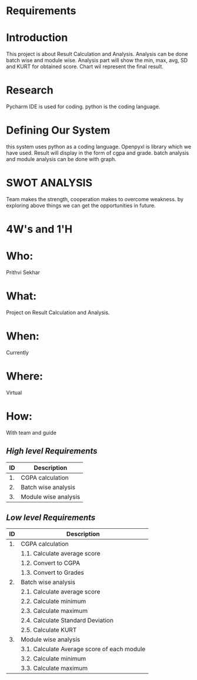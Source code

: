 # Requirements
# Introduction 
   This project is about Result Calculation and Analysis. Analysis can be done batch wise and module wise. Analysis part will show the min, max, avg, SD and KURT for obtained score. Chart wil represent the final result.
# Research
 Pycharm IDE is used for coding. python is the coding language.
 # Defining Our System
 this system uses python as a coding language. Openpyxl is library which we have used. Result will display in the form of cgpa and grade. batch analysis and module analysis can be done with graph.
  # SWOT ANALYSIS
  Team makes the strength, cooperation makes to overcome weakness. by exploring above things we can get the opportunities in future.
   # 4W's and 1'H
   # Who:
   Prithvi Sekhar
   # What:
   Project on  Result Calculation and Analysis.
   # When:
   Currently
   # Where:
   Virtual
   # How:
   With team and guide
 
    
   
 
## _High level Requirements_

| ID | Description |
| ------ | ------ |
| 1. | CGPA calculation |
| 2. | Batch wise analysis |
| 3. | Module wise analysis |

## _Low level Requirements_

| ID | Description |
| ------ | ------ |
| 1. | CGPA calculation |
|    | 1.1.  Calculate average score |
|    | 1.2.  Convert to CGPA |
|    | 1.3.  Convert to Grades |
| 2. | Batch wise analysis |
|    | 2.1.  Calculate average score |
|    | 2.2.  Calculate minimum |
|    | 2.3.  Calculate maximum |
|    | 2.4.  Calculate Standard Deviation |
|    | 2.5.  Calculate KURT |
| 3. | Module wise analysis |
|    | 3.1.  Calculate Average score of each module |
|    | 3.2.  Calculate minimum |
|    | 3.3.  Calculate maximum |
